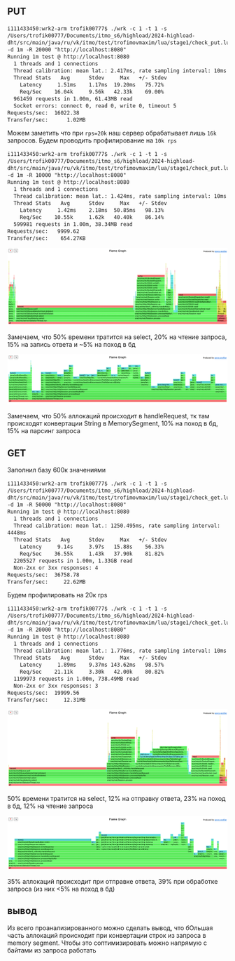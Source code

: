 ## PUT

```
i111433450:wrk2-arm trofik00777$ ./wrk -c 1 -t 1 -s /Users/trofik00777/Documents/itmo_s6/highload/2024-highload-dht/src/main/java/ru/vk/itmo/test/trofimovmaxim/lua/stage1/check_put.lua -d 1m -R 20000 "http://localhost:8080" 
Running 1m test @ http://localhost:8080
  1 threads and 1 connections
  Thread calibration: mean lat.: 2.417ms, rate sampling interval: 10ms
  Thread Stats   Avg      Stdev     Max   +/- Stdev
    Latency     1.51ms    1.17ms  19.20ms   75.72%
    Req/Sec    16.04k     9.56k   42.33k    69.00%
  961459 requests in 1.00m, 61.43MB read
  Socket errors: connect 0, read 0, write 0, timeout 5
Requests/sec:  16022.38
Transfer/sec:      1.02MB
```

Можем заметить что при `rps=20k` наш сервер обрабатывает лишь `16k` запросов. Будем проводить профилирование на `10k rps`

```
i111433450:wrk2-arm trofik00777$ ./wrk -c 1 -t 1 -s /Users/trofik00777/Documents/itmo_s6/highload/2024-highload-dht/src/main/java/ru/vk/itmo/test/trofimovmaxim/lua/stage1/check_put.lua -d 1m -R 10000 "http://localhost:8080" 
Running 1m test @ http://localhost:8080
  1 threads and 1 connections
  Thread calibration: mean lat.: 1.424ms, rate sampling interval: 10ms
  Thread Stats   Avg      Stdev     Max   +/- Stdev
    Latency     1.42ms    2.18ms  50.85ms   98.13%
    Req/Sec    10.55k     1.62k   40.40k    86.14%
  599981 requests in 1.00m, 38.34MB read
Requests/sec:   9999.62
Transfer/sec:    654.27KB
```

![](img.png)

Замечаем, что 50% времени тратится на select, 20% на чтение запроса, 15% на запись ответа и ~5% на поход в бд

![](img_1.png)

Замечаем, что 50% аллокаций происходит в handleRequest, тк там происходят конвертации String в MemorySegment, 10% на поход в бд, 15% на парсинг запроса


## GET

Заполнил базу 600к значениями

```
i111433450:wrk2-arm trofik00777$ ./wrk -c 1 -t 1 -s /Users/trofik00777/Documents/itmo_s6/highload/2024-highload-dht/src/main/java/ru/vk/itmo/test/trofimovmaxim/lua/stage1/check_get.lua -d 1m -R 50000 "http://localhost:8080" 
Running 1m test @ http://localhost:8080
  1 threads and 1 connections
  Thread calibration: mean lat.: 1250.495ms, rate sampling interval: 4448ms
  Thread Stats   Avg      Stdev     Max   +/- Stdev
    Latency     9.14s     3.97s   15.88s    56.33%
    Req/Sec    36.55k     1.43k   37.90k    81.82%
  2205527 requests in 1.00m, 1.33GB read
  Non-2xx or 3xx responses: 4
Requests/sec:  36758.78
Transfer/sec:     22.62MB
```

Будем профилировать на 20к rps

```
i111433450:wrk2-arm trofik00777$ ./wrk -c 1 -t 1 -s /Users/trofik00777/Documents/itmo_s6/highload/2024-highload-dht/src/main/java/ru/vk/itmo/test/trofimovmaxim/lua/stage1/check_get.lua -d 1m -R 20000 "http://localhost:8080" 
Running 1m test @ http://localhost:8080
  1 threads and 1 connections
  Thread calibration: mean lat.: 1.776ms, rate sampling interval: 10ms
  Thread Stats   Avg      Stdev     Max   +/- Stdev
    Latency     1.89ms    9.37ms 143.62ms   98.57%
    Req/Sec    21.11k     3.30k   42.00k    80.82%
  1199973 requests in 1.00m, 738.49MB read
  Non-2xx or 3xx responses: 3
Requests/sec:  19999.56
Transfer/sec:     12.31MB
```

![](img_2.png)

50% времени тратится на select, 12% на отправку ответа, 23% на поход в бд, 12% на чтение запроса

![](img_3.png)

35% аллокаций происходит при отправке ответа, 39% при обработке запроса (из них <5% на поход в бд)

## вывод

Из всего проанализированного можно сделать вывод, что бОльшая часть аллокаций происходит при конвертации строк из запроса в memory segment. Чтобы это соптимизировать можно напрямую с байтами из запроса работать
